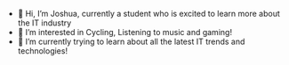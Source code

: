 - 👋 Hi, I’m Joshua, currently a student who is excited to learn more about the IT industry
- 👀 I’m interested in Cycling, Listening to music and gaming!
- 🌱 I’m currently trying to learn about all the latest IT trends and technologies!

<!---
JoshuaChan2024/JoshuaChan2024 is a ✨ special ✨ repository because its `README.md` (this file) appears on your GitHub profile.
You can click the Preview link to take a look at your changes.
--->
